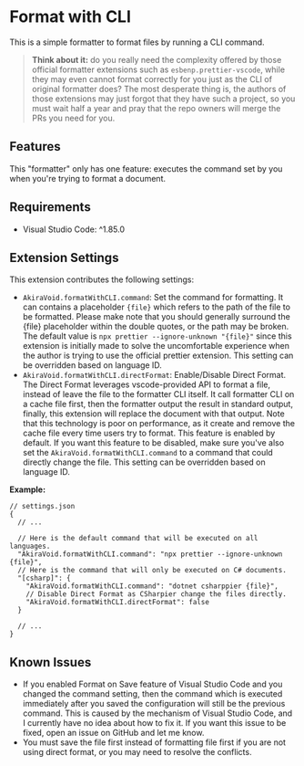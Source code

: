 # Format with CLI

This is a simple formatter to format files by running a CLI command.

> **Think about it:** do you really need the complexity offered by those official formatter extensions such as `esbenp.prettier-vscode`, while they may even cannot format correctly for you just as the CLI of original formatter does? The most desperate thing is, the authors of those extensions may just forgot that they have such a project, so you must wait half a year and pray that the repo owners will merge the PRs you need for you.

## Features

This "formatter" only has one feature: executes the command set by you when you're trying to format a document.

## Requirements

- Visual Studio Code: ^1.85.0

## Extension Settings

This extension contributes the following settings:

- `AkiraVoid.formatWithCLI.command`: Set the command for formatting. It can contains a placeholder `{file}` which refers to the path of the file to be formatted. Please make note that you should generally surround the {file} placeholder within the double quotes, or the path may be broken. The default value is `npx prettier --ignore-unknown "{file}"` since this extension is initially made to solve the uncomfortable experience when the author is trying to use the official prettier extension. This setting can be overridden based on language ID.
- `AkiraVoid.formatWithCLI.directFormat`: Enable/Disable Direct Format. The Direct Format leverages vscode-provided API to format a file, instead of leave the file to the formatter CLI itself. It call formatter CLI on a cache file first, then the formatter output the result in standard output, finally, this extension will replace the document with that output. Note that this technology is poor on performance, as it create and remove the cache file every time users try to format. This feature is enabled by default. If you want this feature to be disabled, make sure you've also set the `AkiraVoid.formatWithCLI.command` to a command that could directly change the file. This setting can be overridden based on language ID.

**Example:**

```jsonc
// settings.json
{
  // ...

  // Here is the default command that will be executed on all languages.
  "AkiraVoid.formatWithCLI.command": "npx prettier --ignore-unknown {file}",
  // Here is the command that will only be executed on C# documents.
  "[csharp]": {
    "AkiraVoid.formatWithCLI.command": "dotnet csharppier {file}",
    // Disable Direct Format as CSharpier change the files directly.
    "AkiraVoid.formatWithCLI.directFormat": false
  }

  // ...
}
```

## Known Issues

- If you enabled Format on Save feature of Visual Studio Code and you changed the command setting, then the command which is executed immediately after you saved the configuration will still be the previous command. This is caused by the mechanism of Visual Studio Code, and I currently have no idea about how to fix it. If you want this issue to be fixed, open an issue on GitHub and let me know.
- You must save the file first instead of formatting file first if you are not using direct format, or you may need to resolve the conflicts.
